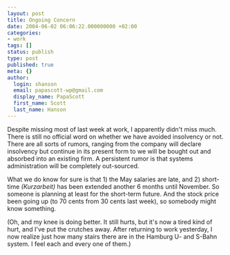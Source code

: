 ```yaml
---
layout: post
title: Ongoing Concern
date: 2004-06-02 06:06:22.000000000 +02:00
categories:
- work
tags: []
status: publish
type: post
published: true
meta: {}
author:
  login: shanson
  email: papascott-wp@gmail.com
  display_name: PapaScott
  first_name: Scott
  last_name: Hanson
---
```

<p>Despite missing most of last week at work, I apparently didn't miss much. There is still no official word on whether we have avoided insolvency or not. There are all sorts of rumors, ranging from the company will declare insolvency but continue in its present form to  we will be bought out and absorbed into an existing firm. A persistent rumor is that systems administration will be completely out-sourced. </p>
<p>What we do know for sure is that 1) the May salaries are late, and 2) short-time <em>(Kurzarbeit)</em> has been extended another 6 months until November. So someone is planning at least for the short-term future. And the stock price been going up (to 70 cents from 30 cents last week), so somebody might know something.</p>
<p>(Oh, and my knee is doing better. It still hurts, but it's now a tired kind of hurt, and I've put the crutches away. After returning to work yesterday, I now realize just how many stairs there are in the Hamburg U- and S-Bahn system. I feel each and every one of them.)</p>
